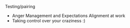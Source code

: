 <!--
.. date: 2023-01-27 11:37:00

# Ideas for blog posts. Maybe i'll finally do it some day :)

2021
-----------------
* Diving/Trust <--> Testing/pairing
* Anger Management and Expectations Alignment at work
* Taking control over your craziness :)